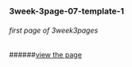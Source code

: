 ### 3week-3page-07-template-1
###### first page of 3week3pages
######[view the page](https://yaoyaocjj.github.io/3week-3page-07-template-1/)
